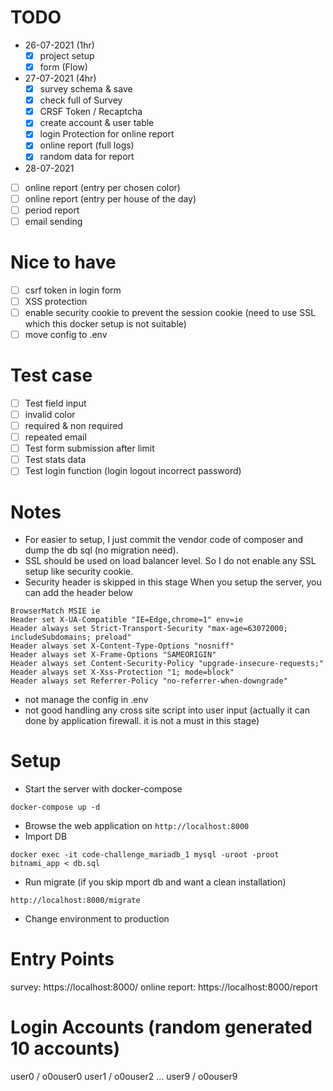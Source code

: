 # TODO
- 26-07-2021 (1hr)
    - [X] project setup
    - [X] form (Flow)

- 27-07-2021 (4hr)
    - [X] survey schema & save
    - [X] check full of Survey
    - [X] CRSF Token / Recaptcha
    - [X] create account & user table
    - [X] login Protection for online report
    - [X] online report (full logs)
    - [X] random data for report

- 28-07-2021
- [ ] online report (entry per chosen color)
- [ ] online report (entry per house of the day)
- [ ] period report
- [ ] email sending

# Nice to have
- [ ] csrf token in login form
- [ ] XSS protection
- [ ] enable security cookie to prevent the session cookie (need to use SSL which this docker setup is not suitable)
- [ ] move config to .env

# Test case
- [ ] Test field input
- [ ] invalid color
- [ ] required & non required
- [ ] repeated email
- [ ] Test form submission after limit
- [ ] Test stats data
- [ ] Test login function (login logout incorrect password)

# Notes

- For easier to setup, I just commit the vendor code of composer and dump the db sql (no migration need).
- SSL should be used on load balancer level. So I do not enable any SSL setup like security cookie.
- Security header is skipped in this stage
When you setup the server, you can add the header below
```
BrowserMatch MSIE ie
Header set X-UA-Compatible "IE=Edge,chrome=1" env=ie
Header always set Strict-Transport-Security "max-age=63072000; includeSubdomains; preload"
Header always set X-Content-Type-Options "nosniff"
Header always set X-Frame-Options "SAMEORIGIN"
Header always set Content-Security-Policy "upgrade-insecure-requests;"
Header always set X-Xss-Protection "1; mode=block"
Header always set Referrer-Policy "no-referrer-when-downgrade"
```
- not manage the config in .env
- not good handling any cross site script into user input (actually it can done by application firewall. it is not a must in this stage)


# Setup

- Start the server with docker-compose
```
docker-compose up -d
```
- Browse the web application on `http://localhost:8000`
- Import DB
```
docker exec -it code-challenge_mariadb_1 mysql -uroot -proot bitnami_app < db.sql
```
- Run migrate (if you skip mport db and want a clean installation)
```
http://localhost:8000/migrate
```
- Change environment to production

# Entry Points
survey: https://localhost:8000/
online report: https://localhost:8000/report

# Login Accounts (random generated 10 accounts)
user0 / o0ouser0
user1 / o0ouser2
...
user9 / o0ouser9
